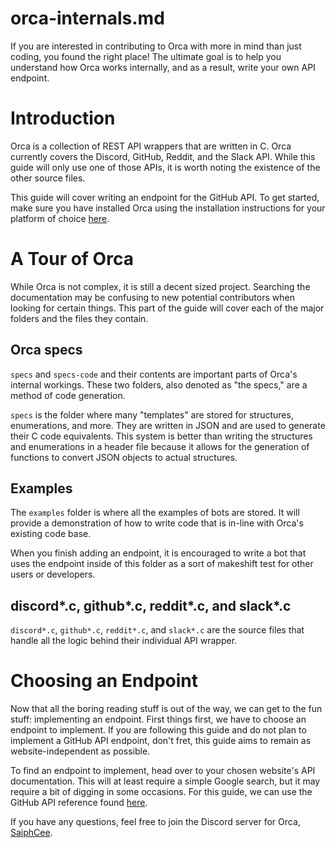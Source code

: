 # orca-internals.md
If you are interested in contributing to Orca with more in mind than just 
coding, you found the right place! The ultimate goal is to help you understand 
how Orca works internally, and as a result, write your own API endpoint.

# Introduction
Orca is a collection of REST API wrappers that are written in C. Orca currently 
covers the Discord, GitHub, Reddit, and the Slack API. While this guide will only
use one of those APIs, it is worth noting the existence of the other source files.

This guide will cover writing an endpoint for the GitHub API. To get started, 
make sure you have installed Orca using the installation instructions for your 
platform of choice [here](https://github.com/cee-studio/orca).

# A Tour of Orca
While Orca is not complex, it is still a decent sized project. Searching the 
documentation may be confusing to new potential contributors when looking for 
certain things. This part of the guide will cover each of the major folders and 
the files they contain.

## Orca specs
``specs`` and ``specs-code`` and their contents are important parts of Orca's
internal workings. These two folders, also denoted as "the specs," are a method 
of code generation.

``specs`` is the folder where many "templates" are stored for structures,
enumerations, and more. They are written in JSON and are used to generate their
C code equivalents. This system is better than writing the structures and
enumerations in a header file because it allows for the generation of functions
to convert JSON objects to actual structures.

## Examples
The ``examples`` folder is where all the examples of bots are stored. It will 
provide a demonstration of how to write code that is in-line with Orca's existing
code base.

When you finish adding an endpoint, it is encouraged to write a bot that uses
the endpoint inside of this folder as a sort of makeshift test for other users
or developers.

## discord*.c, github*.c, reddit*.c, and slack*.c
`discord*.c`, `github*.c`, `reddit*.c`, and `slack*.c` are the source 
files that handle all the logic behind their individual API wrapper.

# Choosing an Endpoint
Now that all the boring reading stuff is out of the way, we can get to the fun
stuff: implementing an endpoint. First things first, we have to choose an endpoint
to implement. If you are following this guide and do not plan to implement a
GitHub API endpoint, don't fret, this guide aims to remain as website-independent 
as possible.

To find an endpoint to implement, head over to your chosen website's API 
documentation. This will at least require a simple Google search, but it may
require a bit of digging in some occasions. For this guide, we can use the 
GitHub API reference found [here](https://docs.github.com/en/rest/reference).

If you have any questions, feel free to join the Discord server for Orca, [SaiphCee](https://discord.gg/evbfgCUtSW).
